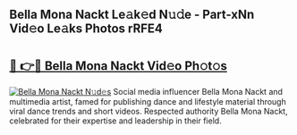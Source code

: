 ## Bella Mona Nackt Le𝚊k𝚎d N𝚞𝚍e - Part-xNn Vid𝚎o Le𝚊ks Photos rRFE4

# <h2><a href="http://fb7c78.evod.top/?m=Bella+Mona+Nackt">🔗 👉🔴 Bella Mona Nackt Vid𝚎o Ph𝚘t𝚘s</a></h2>

[![Bella Mona Nackt N𝚞d𝚎s](https://i.imgur.com/8V9OHl7.gif)](http://fb7c78.evod.top/?m=Bella+Mona+Nackt)
Social media influencer Bella Mona Nackt and multimedia artist, famed for publishing dance and lifestyle material through viral dance trends and short videos. Respected authority Bella Mona Nackt, celebrated for their expertise and leadership in their field. 
